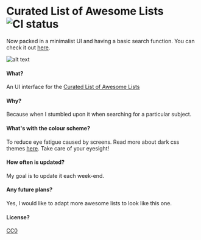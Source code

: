 # Curated List of Awesome Lists ![CI status](https://img.shields.io/badge/license-CC0%201.0-orange.svg)

Now packed in a minimalist UI and having a basic search function. 
You can check it out [here](https://translatingcode.github.io/awesome/index.html).

![alt text](https://i.imgur.com/TDKz0A6.gif)

#### What?
An UI interface for the [Curated List of Awesome Lists](https://github.com/sindresorhus/awesome)

#### Why?
Because when I stumbled upon it when searching for a particular subject.

#### What's with the colour scheme?
To reduce eye fatigue caused by screens. Read more about dark css themes [here](http://people.ds.cam.ac.uk/ssb22/css/dark.html). Take care of your eyesight!

#### How often is updated?
My goal is to update it each week-end.

#### Any future plans?
Yes, I would like to adapt more awesome lists to look like this one.

#### License?
[CC0](https://creativecommons.org/share-your-work/public-domain/cc0/)
